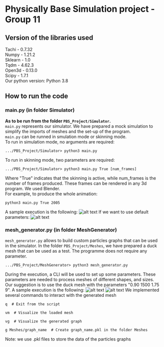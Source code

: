 # Physically Base Simulation project - Group 11
## Version of the libraries used
Tachi - 0.7.32 </br>
Numpy - 1.21.2 </br>
Sklearn - 1.0 </br>
Tqdm - 4.62.3 </br>
Open3d - 0.13.0 </br>
Scipy - 1.7.1 </br>
Our python version: Python 3.8
## How to run the code
### main.py (in folder Simulator)
**As to be run from the folder ```PBS_Project/Simulator```.** <br/>
```main.py``` represents our simulator. We have prepared a mock simulation
to simplify the imports of meshes and the set-up of the program.<br/>
```main.py``` can be runned in smulation mode or skinning mode.<br/>
To run in simulation mode, no arguments are required:
```
.../PBS_Project/Simulator> python3 main.py
```
To run in skinning mode, two parameters are required:
```
.../PBS_Project/Simulator> python3 main.py True [num_frames]
```
Where "True" indicates that the skinning is active, while num_frames
is the number of frames produced. These frames can be rendered in any 3d
program. We used Blender.<br/>
For example, to produce the whole animation:
```
python3 main.py True 2005
```
A sample execution is the following:
![alt text](./README_pictures/img3.png)
If we want to use default parameters:
![alt text](./README_pictures/img4.png)
### mesh_generator.py (in folder MeshGenerator)
```mesh_generator.py``` allows to build custom particles graphs that can be
used in the simulator. In the folder ```PBS_Project/Meshes```, we have prepared a duck
mesh that can be used as a test. The programme does not require any
parameter.
```
.../PBS_Project/MeshGenerator> python3 mesh_generator.py
```
During the execution, a CLI will be used to set up some parameters.
These parameters are needed to process meshes of different shapes,
and sizes. Our suggestion is to use the duck mesh with the parameters
"0.90 1500 1.75 9".
A sample execution is the following:
![alt text](./README_pictures/img1.png)
![alt text](./README_pictures/img2.png)
We implemented several commands to interact with the generated mesh
```
q  # Exit from the script
```
```
vm  # Visualize the loaded mesh
```
```
vg  # Visualize the generated graph
```
```
g Meshes/graph_name  # Create graph_name.pkl in the folder Meshes
```
Note: we use .pkl files to store the data of the particles graphs
